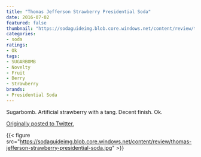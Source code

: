 ```yaml
---
title: "Thomas Jefferson Strawberry Presidential Soda"
date: 2016-07-02
featured: false
thumbnail: "https://sodaguideimg.blob.core.windows.net/content/review/thumbs/thomas-jefferson-strawberry-presidential-soda.jpg"
categories:
- soda
ratings:
- Ok
tags:
- SUGARBOMB
- Novelty
- Fruit
- Berry
- Strawberry
brands:
- Presidential Soda
---
```


Sugarbomb. Artificial strawberry with a tang. Decent finish. Ok.

[Originally posted to Twitter.](https://twitter.com/Cavorter/status/749295283566030849)

{{< figure src="https://sodaguideimg.blob.core.windows.net/content/review/thomas-jefferson-strawberry-presidential-soda.jpg" >}}
